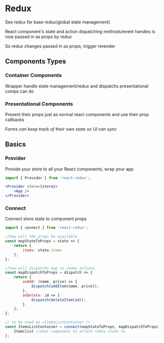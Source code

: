 # Redux

See redux for base redux(global state management)

React component's state and action dispatching methods/event handles is now passed in as props by redux

So redux changes passed in as props, trigger rerender 

## Components Types

### Container Components

Wrapper handle state management/redux and dispatchs presentational comps can do 

### Presentational Components

Present their props just as normal react components and use their prop callbacks

*Forms can keep track of their own state so UI can sync*

## Basics

### Provider

Provide your store to all your React components, wrap your app

```jsx
import { Provider } from 'react-redux';

<Provider store={store}>
	<App />
</Provider>
```

### Connect

Connect store state to component props

```jsx
import { connect } from 'react-redux';

//how will the props be available
const mapStateToProps = state => {
    return {
        items: state.items
    };
};

//how will dispatchs map to redux actions
const mapDispatchToProps = dispatch => {
    return {
        onAdd: (name, price) => {
            dispatch(addItem(name, price));
        },
        onDelete: id => {
            dispatch(deleteItem(id));
        }
    };
};

// to be used as <ItemsListContainer />
const ItemsListContainer = connect(mapStateToProps, mapDispatchToProps)( 
	Itemslist //what component to attach redux state to
);
```

